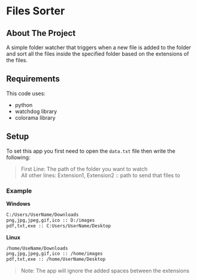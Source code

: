 Files Sorter
============

About The Project
----------------

A simple folder watcher that triggers when a new file is added to the folder and sort all the files inside the specified folder based on the extensions of the files.

Requirements
------------

This code uses:
* python
* watchdog library
* colorama library

Setup
------

To set this app you first need to open the `data.txt` file then write the following:  

>First Line: The path of the folder you want to watch  
>All other lines: Extension1, Extension2 :: path to send that files to


### Example

**Windows**
```sh
C:/Users/UserName/Downloads  
png,jpg,jpeg,gif,ico :: D:/images  
pdf,txt,exe :: C:Users/UserName/Desktop
```
**Linux**
```sh
/home/UseName/Downloads  
png,jpg,jpeg,gif,ico :: /home/images  
pdf,txt,exe :: /home/UserName/Desktop
```

> Note: The app will ignore the added spaces between the extensions